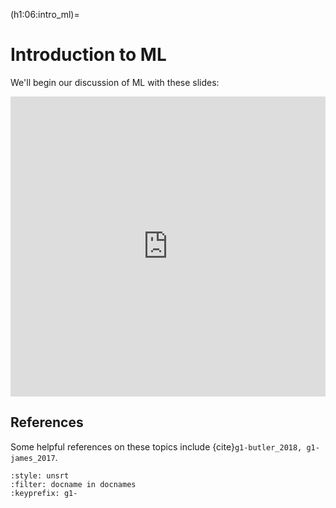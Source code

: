 (h1:06:intro_ml)=
# Introduction to ML

We'll begin our discussion of ML with these slides:

<iframe src="https://docs.google.com/presentation/d/e/2PACX-1vS1y1T-on_oUhEDzuIymRocCRQOcryZ0hPS9kY22JNJAooKWz4DakF5GCZuWHL1vOGxa9o_EqBGBWIM/embed?start=false&loop=false&delayms=3000" frameborder="0" width="100%" height="480" allowfullscreen="true" mozallowfullscreen="true" webkitallowfullscreen="true"></iframe>


## References

Some helpful references on these topics include {cite}`g1-butler_2018, g1-james_2017`.

```{bibliography}
:style: unsrt
:filter: docname in docnames
:keyprefix: g1-
```


